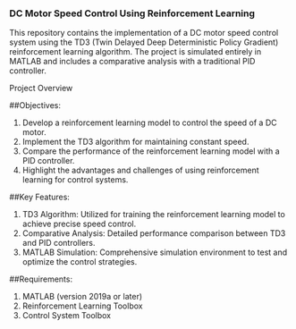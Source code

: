 ### DC Motor Speed Control Using Reinforcement Learning
This repository contains the implementation of a DC motor speed control system using the TD3 (Twin Delayed Deep Deterministic Policy Gradient) reinforcement learning algorithm. The project is simulated entirely in MATLAB and includes a comparative analysis with a traditional PID controller.

Project Overview

##Objectives:
1. Develop a reinforcement learning model to control the speed of a DC motor.
2. Implement the TD3 algorithm for maintaining constant speed.
3. Compare the performance of the reinforcement learning model with a PID controller.
4. Highlight the advantages and challenges of using reinforcement learning for control systems.

##Key Features:
1. TD3 Algorithm: Utilized for training the reinforcement learning model to achieve precise speed control.
2. Comparative Analysis: Detailed performance comparison between TD3 and PID controllers.
3. MATLAB Simulation: Comprehensive simulation environment to test and optimize the control strategies.

##Requirements:
1. MATLAB (version 2019a or later)
2. Reinforcement Learning Toolbox
3. Control System Toolbox
